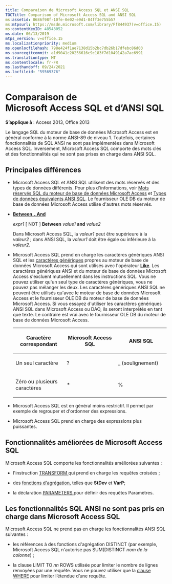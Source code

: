 ```yaml
---
title: Comparaison de Microsoft Access SQL et ANSI SQL
TOCTitle: Comparison of Microsoft Access SQL and ANSI SQL
ms:assetid: 0686f98f-10fe-0e02-e9d1-84ff3e755b57
ms:mtpsurl: https://msdn.microsoft.com/library/Ff844937(v=office.15)
ms:contentKeyID: 48543052
ms.date: 06/13/2019
mtps_version: v=office.15
ms.localizationpriority: medium
ms.openlocfilehash: 798e424f1ae7138d15b2bc7db26b17dfebc86d03
ms.sourcegitcommit: a1d9041c20256616c9c183f7d1049142a7ac6991
ms.translationtype: MT
ms.contentlocale: fr-FR
ms.lasthandoff: 09/24/2021
ms.locfileid: "59569376"
---
```

# <a name="comparison-of-microsoft-access-sql-and-ansi-sql"></a>Comparaison de Microsoft Access SQL et d’ANSI SQL

**S’applique à** : Access 2013, Office 2013

Le langage SQL du moteur de base de données Microsoft Access est en général conforme à la norme ANSI-89 de niveau 1. Toutefois, certaines fonctionnalités de SQL ANSI ne sont pas implémentées dans Microsoft Access SQL. Inversement, Microsoft Access SQL comporte des mots clés et des fonctionnalités qui ne sont pas prises en charge dans ANSI SQL.

## <a name="major-differences"></a>Principales différences

- Microsoft Access SQL et ANSI SQL utilisent des mots réservés et des types de données différents. Pour plus d'informations, voir [Mots réservés SQL du moteur de base de données Microsoft Access](sql-reserved-words.md) et [Types de données équivalents ANSI SQL](equivalent-ansi-sql-data-types.md). Le fournisseur OLE DB du moteur de base de données Microsoft Access utilise d'autres mots réservés.

- **[Between…And](https://docs.microsoft.com/office/vba/access/concepts/miscellaneous/between-and-operator)**
    
  *expr1* \[ NOT \] **Between** *value1* **and** *value2*
    
  Dans Microsoft Access SQL, la *valeur1* peut être supérieure à la *valeur2* ; dans ANSI SQL, la *valeur1* doit être égale ou inférieure à la *valeur2.*

- Microsoft Access SQL prend en charge les caractères génériques ANSI SQL et les [caractères génériques](using-wildcard-characters-in-string-comparisons.md) propres au moteur de base de données Microsoft Access qui sont utilisés avec l'opérateur **[Like](https://docs.microsoft.com/office/vba/access/Concepts/Structured-Query-Language/like-operator-microsoft-access-sql)**. Les caractères génériques ANSI et du moteur de base de données Microsoft Access s'excluent mutuellement dans les instructions SQL. Vous ne pouvez utiliser qu'un seul type de caractères génériques, vous ne pouvez pas mélanger les deux. Les caractères génériques ANSI SQL ne peuvent être utilisés qu'avec le moteur de base de données Microsoft Access et le fournisseur OLE DB du moteur de base de données Microsoft Access. Si vous essayez d'utiliser les caractères génériques ANSI SQL dans Microsoft Access ou DAO, ils seront interprétés en tant que texte. Le contraire est vrai avec le fournisseur OLE DB du moteur de base de données Microsoft Access.
    
    <table>
    <colgroup>
    <col style="width: 33%" />
    <col style="width: 33%" />
    <col style="width: 33%" />
    </colgroup>
    <thead>
    <tr class="header">
    <th><p>Caractère correspondant</p></th>
    <th><p>Microsoft Access SQL</p></th>
    <th><p>ANSI SQL</p></th>
    </tr>
    </thead>
    <tbody>
    <tr class="odd">
    <td><p>Un seul caractère</p></td>
    <td><p>?</p></td>
    <td><p>_ (soulignement)</p></td>
    </tr>
    <tr class="even">
    <td><p>Zéro ou plusieurs caractères</p></td>
    <td><p>*</p></td>
    <td><p>%</p></td>
    </tr>
    </tbody>
    </table>


- Microsoft Access SQL est en général moins restrictif. Il permet par exemple de regrouper et d'ordonner des expressions.

- Microsoft Access SQL prend en charge des expressions plus puissantes.

## <a name="enhanced-features-of-microsoft-access-sql"></a>Fonctionnalités améliorées de Microsoft Access SQL

Microsoft Access SQL comporte les fonctionnalités améliorées suivantes :

- l'instruction [TRANSFORM ](transform-statement-microsoft-access-sql.md) qui prend en charge les requêtes croisées ;

- des [fonctions d'agrégation](sql-aggregate-functions-sql.md), telles que **StDev** et **VarP**;

- la déclaration [PARAMETERS ](parameters-declaration-microsoft-access-sql.md) pour définir des requêtes Paramètres.

## <a name="ansi-sql-features-not-supported-in-microsoft-access-sql"></a>Les fonctionnalités SQL ANSI ne sont pas pris en charge dans Microsoft Access SQL

Microsoft Access SQL ne prend pas en charge les fonctionnalités ANSI SQL suivantes :

- les références à des fonctions d'agrégation DISTINCT (par exemple, Microsoft Access SQL n'autorise pas SUM(DISTINCT *nom de la colonne*) ;

- la clause LIMIT TO *nn* ROWS utilisée pour limiter le nombre de lignes renvoyées par une requête. Vous ne pouvez utiliser que la [clause WHERE](https://docs.microsoft.com/office/vba/access/Concepts/Structured-Query-Language/where-clause-microsoft-access-sql) pour limiter l’étendue d’une requête.

